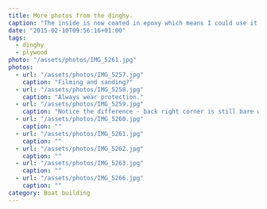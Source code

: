 ```yaml
---
title: More photos from the dinghy.
caption: "The inside is now coated in epoxy which means I could use it as a bathtub. Next on: coating the outside so we can call it a boat."
date: "2015-02-10T09:56:16+01:00"
tags:
  - dinghy
  - plywood
photo: "/assets/photos/IMG_5261.jpg"
photos:
  - url: "/assets/photos/IMG_5257.jpg"
    caption: "Filming and sanding?"
  - url: "/assets/photos/IMG_5258.jpg"
    caption: "Always wear protection."
  - url: "/assets/photos/IMG_5259.jpg"
    caption: "Notice the difference - back right corner is still bare wood."
  - url: "/assets/photos/IMG_5260.jpg"
    caption: ""
  - url: "/assets/photos/IMG_5261.jpg"
    caption: ""
  - url: "/assets/photos/IMG_5262.jpg"
    caption: ""
  - url: "/assets/photos/IMG_5263.jpg"
    caption: ""
  - url: "/assets/photos/IMG_5266.jpg"
    caption: ""
category: Boat building
---
```

